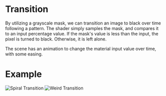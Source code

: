 # Transition

By utilizing a grayscale mask, we can transition an image to black over time following a pattern.
The shader simply samples the mask, and compares it to an input percentage value.
If the mask's value is less than the input, the pixel is turned to black. Otherwise, it is left alone.

The scene has an animation to change the material input value over time, with some easing.

# Example
![Spiral Transition](https://github.com/DevinPentecost/practice-shaders/blob/master/transition/transition_spiral.gif "Spiral transition")
![Weird Transition](https://github.com/DevinPentecost/practice-shaders/blob/master/transition/transition_weird.gif "Pattern that is seperated into multiple segments")

